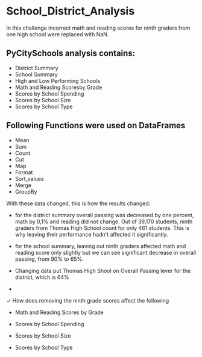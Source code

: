 # School_District_Analysis
In this challenge incorrect math and reading scores for ninth graders from one high school were replaced with NaN. 

## PyCitySchools analysis contains:
 - District Summary
 - School Summary
 - High and Low Performing Schools
 - Math and Reading Scoresby Grade
 - Scores by School Spending
 - Scores by School Size
 - Scores by School Type
 
 ## Following Functions were used on DataFrames
 - Mean
 - Sum
 - Count
 - Cut
 - Map
 - Format
 - Sort_values
 - Merge
 - GroupBy

With these data changed, this is how the results changed:

- for the district summary overall passing was decreased by one percent, math by 0,1% and reading did not change. Out of 39,170 students, ninth graders from Thomas High School count for only 461 students. This is why leaving their performance hadn't affected it significantly.

- for the school summary, leaving out ninth graders affected math and reading score only slightly but we can see significant decrease in overall passing, from 90% to 65%. 

- Changing data put Thomas High Shool on Overall Passing lever for the district, which is 64%

- 
✓ How does removing the ninth
grade scores affect the following
- Math and Reading Scores
by Grade

- Scores by School Spending
- Scores by School Size
- Scores by School Type









